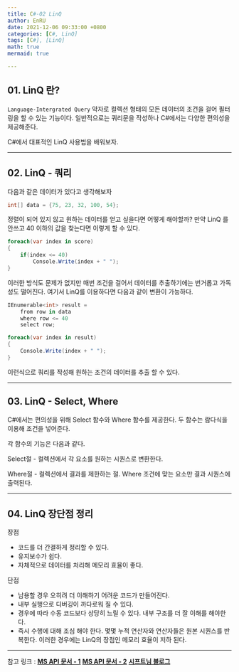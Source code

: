```yaml
---
title: C#-02 LinQ
author: EnRU
date: 2021-12-06 09:33:00 +0800
categories: [C#, LinQ]
tags: [C#], [LinQ]
math: true
mermaid: true

---
```


## 01. LinQ 란?

`Language-Intergrated Query` 약자로 컬렉션 형태의 모든 데이터의 조건을 걸어 필터링을 할 수 있는 기능이다. 
일반적으로는 쿼리문을 작성하나 C#에서는 다양한 편의성을 제공해준다.

C#에서 대표적인 LinQ 사용법을 배워보자.


---

## 02. LinQ - 쿼리

다음과 같은 데이터가 있다고 생각해보자

```csharp
int[] data = {75, 23, 32, 100, 54};
```
정렬이 되어 있지 않고 원하는 데이터를 얻고 싶을다면 어떻게 해야할까? 만약 LinQ 를 안쓰고 40 이하의 값을 찾는다면 이렇게 할 수 있다.

```csharp
foreach(var index in score)
{
    if(index <= 40)
        Console.Write(index + " ");
}
```

이러한 방식도 문제가 없지만 매번 조건을 걸어서 데이터를 추출하기에는 번거롭고 가독성도 떨어진다. 
여기서 LinQ를 이용하다면 다음과 같이 변환이 가능하다.

```csharp
IEnumerable<int> result = 
    from row in data
    where row <= 40
    select row;

foreach(var index in result)
{
    Console.Write(index + " ");
}
```
이런식으로 쿼리를 작성해 원하는 조건의 데이터를 추출 할 수 있다.

---

## 03. LinQ - Select, Where

C#에서는 편의성을 위해 Select 함수와 Where 함수를 제공한다. 두 함수는 람다식을 이용해 조건을 넣어준다.

각 함수의 기능은 다음과 같다.

Select절 - 컬렉션에서 각 요소를 원하는 시퀀스로 변환한다.

Where절 - 컬렉션에서 결과를 제한하는 절. Where 조건에 맞는 요소만 결과 시퀀스에 출력된다.

---

## 04. LinQ 장단점 정리

장점 
- 코드를 더 간결하게 정리할 수 있다.
- 유지보수가 쉽다.
- 자체적으로 데이터를 처리해 메모리 효율이 좋다.

단점
- 남용할 경우 오히려 더 이해하기 어려운 코드가 만들어진다.
- 내부 실행으로 디버깅이 까다로워 질 수 있다.
- 경우에 따라 수동 코드보다 상당히 느릴 수 있다. 내부 구조를 더 잘 이해를 해야한다.
- 즉시 수행에 대해 조심 해야 한다. 몇몇 누적 연산자와 연산자들은 원본 시퀀스를 반복한다. 이러한 경우에는 LinQ의 장점인 메모리 효율이 저하 된다.


---

참고 링크 : [**MS API 문서 - 1**][studylink]
[**MS API 문서 - 2**][studylink2]
[**시프트님 블로그**][studylink3]


[studylink]: https://docs.microsoft.com/ko-kr/dotnet/csharp/linq/write-linq-queries

[studylink2]: https://docs.microsoft.com/ko-kr/dotnet/csharp/linq/

[studylink3]: https://medium.com/@qjfrntop12/linq-%ED%8C%8C%ED%97%A4%EC%B9%98%EA%B8%B0-bc2c60dfca4f